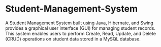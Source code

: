 # Student-Management-System
A Student Management System built using Java, Hibernate, and Swing provides a graphical user interface (GUI) for managing student records. This system enables users to perform Create, Read, Update, and Delete (CRUD) operations on student data stored in a MySQL database.

